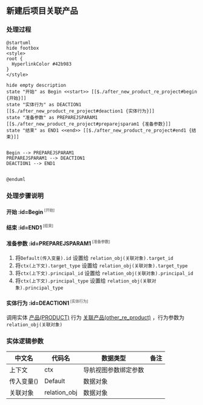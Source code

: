 ## 新建后项目关联产品 <!-- {docsify-ignore-all} -->

   

### 处理过程

```plantuml
@startuml
hide footbox
<style>
root {
  HyperlinkColor #42b983
}
</style>

hide empty description
state "开始" as Begin <<start>> [[$./after_new_product_re_project#begin {开始}]]
state "实体行为" as DEACTION1  [[$./after_new_product_re_project#deaction1 {实体行为}]]
state "准备参数" as PREPAREJSPARAM1  [[$./after_new_product_re_project#preparejsparam1 {准备参数}]]
state "结束" as END1 <<end>> [[$./after_new_product_re_project#end1 {结束}]]


Begin --> PREPAREJSPARAM1
PREPAREJSPARAM1 --> DEACTION1
DEACTION1 --> END1


@enduml
```


### 处理步骤说明

#### 开始 :id=Begin<sup class="footnote-symbol"> <font color=gray size=1>[开始]</font></sup>




#### 结束 :id=END1<sup class="footnote-symbol"> <font color=gray size=1>[结束]</font></sup>




#### 准备参数 :id=PREPAREJSPARAM1<sup class="footnote-symbol"> <font color=gray size=1>[准备参数]</font></sup>



1. 将`Default(传入变量).id` 设置给  `relation_obj(关联对象).target_id`
2. 将`ctx(上下文).target_type` 设置给  `relation_obj(关联对象).target_type`
3. 将`ctx(上下文).principal_id` 设置给  `relation_obj(关联对象).principal_id`
4. 将`ctx(上下文).principal_type` 设置给  `relation_obj(关联对象).principal_type`

#### 实体行为 :id=DEACTION1<sup class="footnote-symbol"> <font color=gray size=1>[实体行为]</font></sup>



调用实体 [产品(PRODUCT)](module/ProdMgmt/product.md) 行为 [关联产品(other_re_product)](module/ProdMgmt/product#行为) ，行为参数为`relation_obj(关联对象)`



### 实体逻辑参数

|    中文名   |    代码名    |  数据类型      |备注 |
| --------| --------| --------  | --------   |
|上下文|ctx|导航视图参数绑定参数||
|传入变量(<i class="fa fa-check"/></i>)|Default|数据对象||
|关联对象|relation_obj|数据对象||
